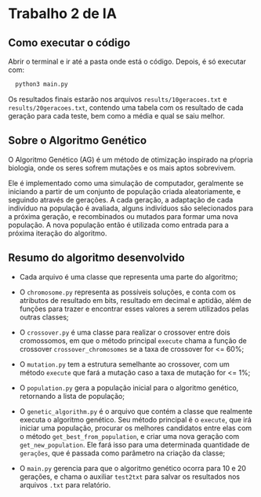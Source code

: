 # Trabalho 2 de IA

## Como executar o código
  Abrir o terminal e ir até a pasta onde está o código.
  Depois, é só executar com:

  ```sh
    python3 main.py
  ```

  Os resultados finais estarão nos arquivos ```results/10geracoes.txt``` e ```results/20geracoes.txt```, contendo uma tabela com os resultado de cada geração para cada teste, bem como a média e qual se saiu melhor.


## Sobre o Algoritmo Genético
  O Algoritmo Genético (AG) é um método de otimização inspirado na pŕopria biologia, onde os seres sofrem mutações e os mais aptos sobrevivem.

  Ele é implementado como uma simulação de computador, geralmente se iniciando a partir de um conjunto de população criada aleatoriamente, e seguindo através de gerações. A cada geração, a adaptação de cada indivíduo na população é avaliada, alguns indivíduos são selecionados para a próxima geração, e recombinados ou mutados para formar uma nova população. A nova população então é utilizada como entrada para a próxima iteração do algoritmo.


## Resumo do algoritmo desenvolvido
  - Cada arquivo é uma classe que representa uma parte do algoritmo;

  - O ```chromosome.py``` representa as possíveis soluções, e conta com os atributos de resultado em bits, resultado em decimal e aptidão, além de funções para trazer e encontrar esses valores a serem utilizados pelas outras classes;

  - O ```crossover.py``` é uma classe para realizar o crossover entre dois cromossomos, em que o método principal ```execute``` chama a função de crossover ```crossover_chromosomes``` se a taxa de crossover for <= 60%;

  - O ```mutation.py``` tem a estrutura semelhante ao crossover, com um método ```execute``` que fará a mutação caso a taxa de mutação for <= 1%;

  - O ```population.py``` gera a população inicial para o algoritmo genético, retornando a lista de população;

  - O ```genetic_algorithm.py``` é o arquivo que contém a classe que realmente executa o algoritmo genético. Seu método principal é o ```execute```, que irá iniciar uma população, procurar os melhores candidatos entre elas com o método ```get_best_from_population```, e criar uma nova geração com ```get_new_population```. Ele fará isso para uma determinada quantidade de ```gerações```, que é passada como parâmetro na criação da classe;

  - O ```main.py``` gerencia para que o algoritmo genético ocorra para 10 e 20 gerações, e chama o auxiliar ```test2txt``` para salvar os resultados nos arquivos ```.txt``` para relatório.